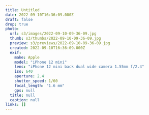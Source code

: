 ```yaml
---
title: Untitled
date: 2022-09-10T16:36:09.000Z
draft: false
drop: true
photo:
  url: s3/images/2022-09-10-09-36-09.jpg
  thumb: s3/thumbs/2022-09-10-09-36-09.jpg
  preview: s3/previews/2022-09-10-09-36-09.jpg
  created: 2022-09-10T16:36:09.000Z
  exif:
    make: Apple
    model: "iPhone 12 mini"
    lens: "iPhone 12 mini back dual wide camera 1.55mm f/2.4"
    iso: 640
    aperture: 2.4
    shutter_speed: 1/60
    focal_length: "1.6 mm"
    gps: null
  title: null
  caption: null
links: []
---
```

